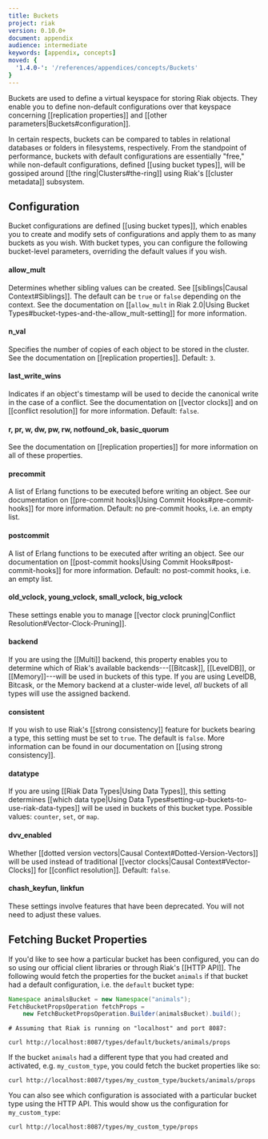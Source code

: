 ```yaml
---
title: Buckets
project: riak
version: 0.10.0+
document: appendix
audience: intermediate
keywords: [appendix, concepts]
moved: {
  '1.4.0-': '/references/appendices/concepts/Buckets'
}
---
```


Buckets are used to define a virtual keyspace for storing Riak objects.
They enable you to define non-default configurations over that keyspace
concerning [[replication properties]] and [[other
parameters|Buckets#configuration]].

In certain respects, buckets can be compared to tables in relational
databases or folders in filesystems, respectively. From the standpoint
of performance, buckets with default configurations are essentially
"free," while non-default configurations, defined [[using bucket
types]], will be gossiped around [[the ring|Clusters#the-ring]] using
Riak's [[cluster metadata]] subsystem.

## Configuration

Bucket configurations are defined [[using bucket types]], which enables
you to create and modify sets of configurations and apply them to as
many buckets as you wish. With bucket types, you can configure the
following bucket-level parameters, overriding the default values if you
wish.

#### allow_mult

Determines whether sibling values can be created. See [[siblings|Causal
Context#Siblings]]. The default can be `true` or `false` depending on
the context. See the documentation on [[`allow_mult` in Riak 2.0|Using
Bucket Types#bucket-types-and-the-allow_mult-setting]] for more
information.

#### n_val

Specifies the number of copies of each object to be stored in the
cluster. See the documentation on [[replication properties]]. Default:
`3`.

#### last_write_wins

Indicates if an object's timestamp will be used to decide the canonical
write in the case of a conflict. See the documentation on [[vector
clocks]] and on [[conflict resolution]] for more information. Default:
`false`.

#### r, pr, w, dw, pw, rw, notfound_ok, basic_quorum

See the documentation on [[replication properties]] for more information
on all of these properties.

#### precommit

A list of Erlang functions to be executed before writing an object. See
our documentation on [[pre-commit hooks|Using Commit
Hooks#pre-commit-hooks]] for more information. Default: no pre-commit
hooks, i.e. an empty list.

#### postcommit

A list of Erlang functions to be executed after writing an object. See
our documentation on [[post-commit hooks|Using Commit
Hooks#post-commit-hooks]] for more information. Default: no post-commit
hooks, i.e. an empty list.

#### old_vclock, young_vclock, small_vclock, big_vclock

These settings enable you to manage [[vector clock pruning|Conflict
Resolution#Vector-Clock-Pruning]].

#### backend

If you are using the [[Multi]] backend, this property enables you to
determine which of Riak's available backends---[[Bitcask]], [[LevelDB]],
or [[Memory]]---will be used in buckets of this type. If you are using
LevelDB, Bitcask, or the Memory backend at a cluster-wide level, _all_
buckets of all types will use the assigned backend.

#### consistent

If you wish to use Riak's [[strong consistency]] feature for buckets
bearing a type, this setting must be set to `true`. The default is
`false`. More information can be found in our documentation on [[using
strong consistency]].

#### datatype

If you are using [[Riak Data Types|Using Data Types]], this setting
determines [[which data type|Using Data
Types#setting-up-buckets-to-use-riak-data-types]] will be used in
buckets of this bucket type. Possible values: `counter`, `set`, or
`map`.

#### dvv_enabled

Whether [[dotted version vectors|Causal Context#Dotted-Version-Vectors]]
will be used instead of traditional [[vector clocks|Causal
Context#Vector-Clocks]] for [[conflict resolution]]. Default: `false`.

#### chash_keyfun, linkfun

These settings involve features that have been deprecated. You will not
need to adjust these values.

## Fetching Bucket Properties

If you'd like to see how a particular bucket has been configured, you
can do so using our official client libraries or through Riak's [[HTTP
API]]. The following would fetch the properties for the bucket
`animals` if that bucket had a default configuration, i.e. the `default`
bucket type:

```java
Namespace animalsBucket = new Namespace("animals");
FetchBucketPropsOperation fetchProps =
    new FetchBucketPropsOperation.Builder(animalsBucket).build();
```

```curl
# Assuming that Riak is running on "localhost" and port 8087:

curl http://localhost:8087/types/default/buckets/animals/props
```

If the bucket `animals` had a different type that you had created and
activated,  e.g. `my_custom_type`, you could fetch the bucket properties
like so:

```curl
curl http://localhost:8087/types/my_custom_type/buckets/animals/props
```

You can also see which configuration is associated with a particular
bucket type using the HTTP API. This would show us the configuration for
`my_custom_type`:

```curl
curl http://localhost:8087/types/my_custom_type/props
```

